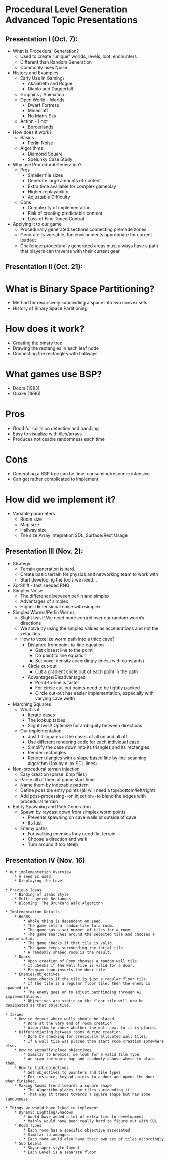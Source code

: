 # Procedural Level Generation Advanced Topic Presentations

## Presentation I (Oct. 7):
* What is Procedural Generation?
	* Used to create “unique” worlds, levels, loot, encounters
	* Different than Random Generation
	* Commonly uses Noise
* History and Examples
	* Early Use in Gaming\
		* Akalabeth and Rogue
		* Diablo and Daggerfall
	* Graphics / Animation
	* Open World - Worlds
		* Dwarf Fortress
		* Minecraft
		* No Man’s Sky
	* Action - Loot
		* Borderlands
* How does it work?
	* Basics
		* Perlin Noise
	* Algorithms
		* Diamond Square
		* Spelunky Case Study
* Why use Procedural Generation?
	* Pros
		* Smaller file sizes
		* Generate large amounts of content
		* Extra time available for complex gameplay
		* Higher replayability
		* Adjustable Difficulty
	* Cons
		* Complexity of implementation
		* Risk of creating predictable content
		* Loss of Fine Tuned Control
* Applying it to our game
	* Procedurally generated sections connecting premade zones
	* Generate traversable, fun environments appropriate for current loadout
	* Challenge: procedurally generated areas must always have a path that players can traverse with their current gear

## Presentation II (Oct. 21):
# What is Binary Space Partitioning?
* Method for recursively subdividing a space into two convex sets
* History of Binary Space Partitioning
# How does it work?
* Creating the binary tree
* Drawing the rectangles in each leaf node
* Connecting the rectangles with hallways
# What games use BSP?
* Doom (1993)
* Quake (1996)
# Pros
* Good for collision detection and handling
* Easy to visualize with tiles/arrays
* Produces noticeable randomness each time
# Cons
* Generating a BSP tree can be time-consuming/resource intensive
* Can get rather complicated to implement
# How did we implement it?
* Variable parameters
  * Room size
  * Map size
  * Hallway size
  * Tile size
Array integration
SDL_Surface/Rect Usage


## Presentation III (Nov. 2):

* Strategy
	* Terrain generation is hard.
	* Create basic terrain for physics and networking team to work with
	* Start developing the tools we need…
* XorShift - fast seeded RNG
* Simplex Noise
	* The difference between perlin and simplex
	* Advantages of simplex
	* Higher dimensional noise with simplex
* Simplex Worms/Perlin Worms
	* Slight twist! We need more control over our random worm’s directions
	* We solve by using the simplex values as accelerations and not the velocities
	* How to voxelize worm path into a thicc cave?
		* Distance from point-to-line equation
			* Get closest line to the point
			* Do point to line equation
			* Set voxel density accordingly (mess with constants)
		* Circle cut-out
			* Cut a gradient circle out of each point in the path
		* Advantages/Disadvantages
			* Point-to-line is faster
			* For circle cut-out points need to be tightly packed
			* Circle cut-out has easier implementation, especially with varying cave width
* Marching Squares
	* What is it
		* Iterate cases
		* The lookup tables
		* Slight twist! Optimize for ambiguity between directions
	* Our implementation
		* Just fill squares at the cases of all on and all off.
		* Use different rendering code for each individual case
		* Simplify the case down into its triangles and its rectangles.
		* Render rectangles
		* Render triangles with a slope based line by line scanning algorithm (1px by n-px SDL lines)
* Non-procedural terrain injection
	* Easy creation (parse .bmp files)
	* Parse all of them at game start time
	* Name them by indexable pattern
	* Define possible entry points (all will need a top/bottom/left/right)
	* Add post-processing--on injection--to blend the edges with procedural terrain
* Entity Spawning and Path Generation
	* Spawn by raycast down from simplex worm points
		* Prevents spawning on cave walls or outside of cave
		* Its fast
	* Enemy paths
		* For walking enemies they need flat terrain
		* Choose a direction and walk
		* Turn around if too steep


## Presentation IV (Nov. 16)



	* Our implementation Overview
		* A seed is used 
		* Displaying the Level
	
	* Previous Ideas
		* Binding of Isaac Style
		* Multi-Layered Rectanges
		* Blooming: The Drunkard Walk Algorithn
	
	* Implementation Details
		* Rooms
			* Whole thing is dependent on seed.
			* The game sets a random tile to a room.
			* The game has a set number of tiles for a room.
			* The game searches around the selected tile and chooses a random valid.
			* The game checks if that tile is valid.
			* The game keeps surrounding the intial tile.
			* A randomly shaped room is the result.
		* Doors
			* Upon creation of Room chooses a random wall tile.
			* It checks if the wall tile is valid for a door.
			* Program than inserts the door tile.
		* Enemies/Objectives
			* Game checks if the tile is just a regular floor tile.
			* If the tile is a regular floor tile, then the enemy is spawned in
			* The enemy goes on to adjust pathfinding through AI implementations.
			* Objectives are static so the floor tile will now be designated as that objective.
	
	* Issues
		* How to detect where walls should be placed
			* Done at the very end of room creation 
			* Algorithm to check whether the wall next to it is placed.
		* Differentiating between rooms during creation.
			* Done by checking for previously allocated wall tiles.
			* If a wall tile was placed then start room creation somewhere else.
		* How to actually place objectives
			* Similar to Enemies, we look for a valid tile Type
			* We scan the whole map and randomly choose where to place them.
		* How to link objectives
			* Set objectives to pointers and tile types
			* For instance, keypad points to a door and opens the door when finished.
		* Making Rooms trend towards a square shape
			* The Algorithm places the tiles surrounding it.
			* That way it trends towards a square shape but has some randomness
			
	* Things we would have liked to implement
		* Dynamic Lighting/Shadows
			* Would have added a lot of extra time to development
			* Mainly would have been really hard to figure out with SDL
		* Room Types
			* Each room has a specific objective associated
			* Similar to amongus.
			* Each room would also have their own set of tiles accordingly
		* Sub Levels
			* Skyscraper style layout
			* Each Level is a separate floor



